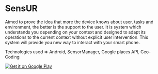 # SensUR

Aimed to prove the idea that more the device knows about user, tasks and environment, the better is the support to the user. It is system which understands you depending on your context and designed to adapt its operations to the current context without explicit user intervention. This system will provide you new way to interact with your smart phone.


Technologies used => Android, SensorManager, Google places API, Geo-Coding

<a href="https://play.google.com/store/apps/details?id=https://play.google.com/store/apps/details?id=com.prasad.SensU">
  <img alt="Get it on Google Play"
       src="https://developer.android.com/images/brand/en_generic_rgb_wo_60.png" />
</a>
